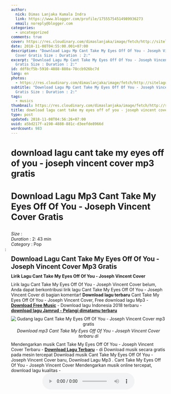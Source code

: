 ```yaml
---
author:
  nick: Dimas Lanjaka Kumala Indra
  link: https://www.blogger.com/profile/17555754514989936273
  email: noreply@blogger.com
categories:
  - uncategorized
comments: true
cover: https://res.cloudinary.com/dimaslanjaka/image/fetch/http://sitelagump3.com/images/download-lagu-mp3-terbaru-gratis.png
date: 2018-11-08T04:55:00.001+07:00
description: "Download Lagu Mp Cant Take My Eyes Off Of You - Joseph Vincent
  Cover Gratis Size : Duration : 2:"
excerpt: "Download Lagu Mp Cant Take My Eyes Off Of You - Joseph Vincent Cover
  Gratis Size : Duration : 2:"
id: ddf8cf5b-5910-4888-880a-78ccb926bc7d
lang: en
photos:
  - https://res.cloudinary.com/dimaslanjaka/image/fetch/http://sitelagump3.com/images/download-lagu-mp3-terbaru-gratis.png
subtitle: "Download Lagu Mp Cant Take My Eyes Off Of You - Joseph Vincent Cover
  Gratis Size : Duration : 2:"
tags:
  - musics
thumbnail: https://res.cloudinary.com/dimaslanjaka/image/fetch/http://sitelagump3.com/images/download-lagu-mp3-terbaru-gratis.png
title: download lagu cant take my eyes off of you - joseph vincent cover mp3 gratis
type: post
updated: 2018-11-08T04:56:26+07:00
uuid: a5bd217f-a198-4888-881c-d3eefde8966d
wordcount: 983
---
```


<h1>download lagu cant take my eyes off of you - joseph vincent cover mp3 gratis</h1><div class="content-video">              <h1 style="padding: 0 0 10px 0;">Download Lagu Mp3 Cant Take My Eyes Off Of You - Joseph Vincent Cover Gratis</h1>              <div><span><i>Size </i>:</span> </div>              <div><span><i>Duration </i>:</span> 2: 43 min</div>              <div><span><i>Category </i>:</span>                  Pop            </div>              <span class="cont"><i style="margin-left: -20px;" class="fa fa-pencil-square-o"></i>: <h2 style="margin: 10px 0px;">Download Lagu Cant Take My Eyes Off Of You - Joseph Vincent Cover Mp3 Gratis</h2>                                      <h3 style="margin: 0px 0px 10px 0px;font-size: 14px;">Lirik Lagu Cant Take My Eyes Off Of You - Joseph Vincent Cover</h3>                      Lirik lagu Cant Take My Eyes Off Of You - Joseph Vincent Cover belum, Anda dapat berkontribusi lirik lagu Cant Take My Eyes Off Of You - Joseph Vincent Cover di bagian komentar!                                      <b>Download lagu terbaru</b> Cant Take My Eyes Off Of You - Joseph Vincent Cover, Free download lagu Mp3 - <a href="" title="Download Free Music"><b>Download Free Music</b></a> - Download lagu Indonesia 2018 terbaru - <br> <a href="" title="Download lagu Jamrud - Pelangi dimatamu baru"><b>download lagu Jamrud - Pelangi dimatamu terbaru</b></a>  <div class="img_content_view" style="text-align: center;padding: 10px 0px;"><img src="https://res.cloudinary.com/dimaslanjaka/image/fetch/http://sitelagump3.com/images/download-lagu-mp3-terbaru-gratis.png" alt="Gudang lagu Cant Take My Eyes Off Of You - Joseph Vincent Cover mp3 gratis"><span style="display: block;padding-top: 5px;"><i>Download mp3 Cant Take My Eyes Off Of You - Joseph Vincent Cover terbaru di </i></span></div> Mendengarkan musik Cant Take My Eyes Off Of You - Joseph Vincent Cover Terbaru - <u><b>Download Lagu Terbaru</b></u> - di Download musik secara gratis pada mesin tercepat Download musik Cant Take My Eyes Off Of You - Joseph Vincent Cover baru, Download Lagu Mp3 . Cant Take My Eyes Off Of You - Joseph Vincent Cover Mendengarkan musik online tercepat, download lagu kualitas -            </span>          </div><center><audio controls="">  <source src="http://sitelagump3.com/get/api/281560352" type="audio/ogg">  <source src="http://sitelagump3.com/get/api/281560352" type="audio/mpeg">  <source src="http://sitelagump3.com/get/api/281560352" type="audio/mp3">  <source src="http://sitelagump3.com/get/api/281560352" type="audio/wav">Your browser does not support the audio element. </audio></center>